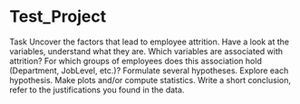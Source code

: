 # Test_Project
Task
 Uncover the factors that lead to employee attrition.
 Have a look at the variables, understand what they are.
 Which variables are associated with attrition? For which groups of employees does this association hold (Department, JobLevel, etc.)? Formulate several hypotheses.
 Explore each hypothesis.
 Make plots and/or compute statistics.
 Write a short conclusion, refer to the justifications you found in the data.